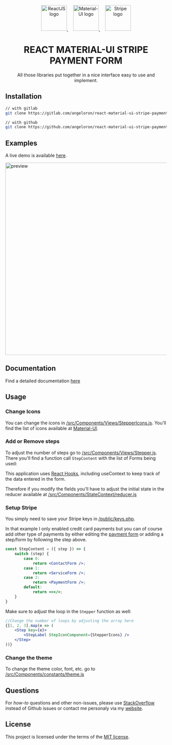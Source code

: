 <p align="center" >
  <a href="https://reactjs.org/" rel="noopener" target="_blank">
    <img height="80" src="https://upload.wikimedia.org/wikipedia/commons/a/a7/React-icon.svg" alt="ReactJS logo">
  </a>
    &nbsp;&nbsp;&nbsp;
  <a href="https://material-ui.com/" rel="noopener" target="_blank">
    <img height="80" src="https://v4.mui.com/static/logo_raw.svg" alt="Material-UI logo">
  </a>
    &nbsp;&nbsp;&nbsp;
  <a href="https://stripe.com/" rel="noopener" target="_blank">
    <img height="80" src="https://upload.wikimedia.org/wikipedia/commons/b/ba/Stripe_Logo%2C_revised_2016.svg" alt="Stripe logo">
  </a>
</p>

<h1 align="center">REACT MATERIAL-UI STRIPE PAYMENT FORM</h1>

<div align="center">

All those libraries put together in a nice interface easy to use and implement.

</div>

## Installation

<!-- Available as an [npm package](https://www.npmjs.com/package/react-material-ui-stripe-payment-form). -->

```sh
// with gitlab
git clone https://gitlab.com/angeloron/react-material-ui-stripe-payment-form

// with github
git clone https://github.com/angeloron/react-material-ui-stripe-payment-form.git
```

## Examples

A live demo is available [here](https://angeloron.gitlab.io/react-material-ui-stripe-payment-form/).

<img width="600px" src="./preview.gif" alt="preview">

## Documentation

Find a detailed documentation [here](https://t.co/ylkqiFJ64u?amp=1&fbclid=IwAR24ciJ4hhnHxdwKhAM3VyD8sb75j_rl0jUoebgkLUXTsuRLvzSUBnJrcSo)

## Usage

### Change Icons
You can change the icons in [/src/Components/Views/StepperIcons.js](/src/Components/Views/StepperIcons.js). You'll find the list of icons available at [Material-UI](https://material-ui.com/components/material-icons/).

### Add or Remove steps
To adjust the number of steps go to [/src/Components/Views/Stepper.js](/src/Components/Views/Stepper.js). There you'll find a function call ```StepContent``` with the list of Forms being used:

This application uses [React Hooks](https://reactjs.org/docs/hooks-intro.html), including useContext to keep track of the data entered in the form.

Therefore if you modify the fields you'll have to adjust the initial state in the reducer available at [/src/Components/StateContext/reducer.js](/src/Components/StateContext/reducer.js)

### Setup Stripe

You simply need to save your Stripe keys in [/public/keys.php](/public/keys.php).

In that example I only enabled credit card payments but you can of course add other type of payments by either editing the [payment form](/src/Components/Views/Forms/PaymentForm.js) or adding a step/form by following the step above.

```jsx
const StepContent = ({ step }) => {
    switch (step) {
        case 0:
            return <ContactForm />;
        case 1:
            return <ServiceForm />;
        case 2:
            return <PaymentForm />;
        default:
            return <></>;
    }
}
```

Make sure to adjust the loop in the ```Stepper``` function as well:

```jsx
//Change the number of loops by adjusting the array here
{[1, 2, 3].map(e => (
    <Step key={e}>
        <StepLabel StepIconComponent={StepperIcons} />
    </Step>
))}
```
### Change the theme

To change the theme color, font, etc. go to [/src/Components/constants/theme.js](/src/Components/constants/theme.js)

## Questions

For *how-to* questions and other non-issues,
please use [StackOverflow](https://stackoverflow.com/questions) instead of Github issues or contact me personaly via my [website](https://angeloron.com/contact).

## License

This project is licensed under the terms of the
[MIT license](/LICENSE).
